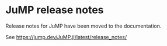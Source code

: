 # JuMP release notes

Release notes for JuMP have been moved to the documentation.

See https://jump.dev/JuMP.jl/latest/release_notes/
